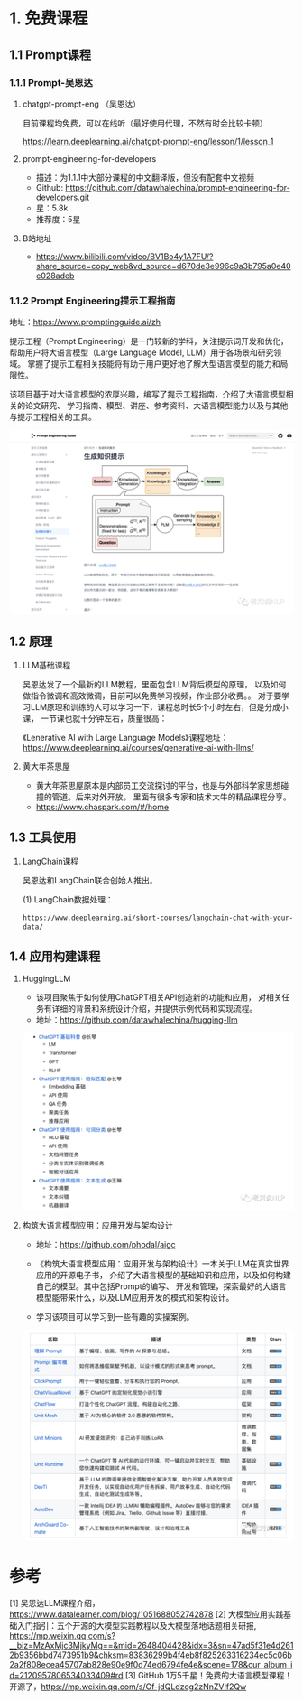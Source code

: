 # 1. 免费课程
## 1.1 Prompt课程
### 1.1.1 Prompt-吴恩达

1. chatgpt-prompt-eng （吴恩达）

    目前课程均免费，可以在线听（最好使用代理，不然有时会比较卡顿）

    https://learn.deeplearning.ai/chatgpt-prompt-eng/lesson/1/lesson_1

2. prompt-engineering-for-developers
   - 描述：为1.1.1中大部分课程的中文翻译版，但没有配套中文视频
   - Github: https://github.com/datawhalechina/prompt-engineering-for-developers.git
   - 星：5.8k
   - 推荐度：5星

3. B站地址
   - https://www.bilibili.com/video/BV1Bo4y1A7FU/?share_source=copy_web&vd_source=d670de3e996c9a3b795a0e40e028adeb

### 1.1.2 Prompt Engineering提示工程指南

地址：https://www.promptingguide.ai/zh

提示工程（Prompt Engineering）是一门较新的学科，关注提示词开发和优化，
帮助用户将大语言模型（Large Language Model, LLM）用于各场景和研究领域。 
掌握了提示工程相关技能将有助于用户更好地了解大型语言模型的能力和局限性。

该项目基于对大语言模型的浓厚兴趣，编写了提示工程指南，介绍了大语言模型相关的论文研究、
学习指南、模型、讲座、参考资料、大语言模型能力以及与其他与提示工程相关的工具。

![](.01_开源课程_images/生成提示工程.png)



## 1.2 原理

1. LLM基础课程

    吴恩达发了一个最新的LLM教程，里面包含LLM背后模型的原理，
    以及如何做指令微调和高效微调，目前可以免费学习视频，作业部分收费。。
    对于要学习LLM原理和训练的人可以学习一下，课程总时长5个小时左右，但是分成小课，
    一节课也就十分钟左右，质量很高：
    
    《Lenerative AI with Large Language Models》课程地址：
    https://www.deeplearning.ai/courses/generative-ai-with-llms/

2. 黄大年茶思屋

    - 黄大年茶思屋原本是内部员工交流探讨的平台，也是与外部科学家思想碰撞的管道。后来对外开放。
      里面有很多专家和技术大牛的精品课程分享。
    - https://www.chaspark.com/#/home   


## 1.3 工具使用 

1. LangChain课程

   吴恩达和LangChain联合创始人推出。
   
   (1) LangChain数据处理：
       
       https://www.deeplearning.ai/short-courses/langchain-chat-with-your-data/



## 1.4 应用构建课程

1. HuggingLLM

    - 该项目聚焦于如何使用ChatGPT相关API创造新的功能和应用，
      对相关任务有详细的背景和系统设计介绍，并提供示例代码和实现流程。
    - 地址：https://github.com/datawhalechina/hugging-llm
    
    ![](.01_开源课程_images/HuggingLLM课程.png)

2. 构筑大语言模型应用：应用开发与架构设计
  
   - 地址：https://github.com/phodal/aigc
   - 《构筑大语言模型应用：应用开发与架构设计》一本关于LLM在真实世界应用的开源电子书，
    介绍了大语言模型的基础知识和应用，以及如何构建自己的模型。其中包括Prompt的编写、
    开发和管理，探索最好的大语言模型能带来什么，以及LLM应用开发的模式和架构设计。
    
    - 学习该项目可以学习到一些有趣的实操案例。

    ![](.01_开源课程_images/构筑大语言模型应用.png)

# 参考
[1] 吴恩达LLM课程介绍，https://www.datalearner.com/blog/1051688052742878
[2] 大模型应用实践基础入门指引：五个开源的大模型实践教程以及大模型落地话题相关研报, 
    https://mp.weixin.qq.com/s?__biz=MzAxMjc3MjkyMg==&mid=2648404428&idx=3&sn=47ad5f31e4d2612b9356bbd7473951b9&chksm=83836299b4f4eb8f825263316234ec5c06b2a2f808ecea45707ab828e90e9f0d74ed6794fe4e&scene=178&cur_album_id=2120957806534033409#rd
[3] GitHub 1万5千星！免费的大语言模型课程！开源了，https://mp.weixin.qq.com/s/Gf-jdQLdzog2zNnZVIf2Qw